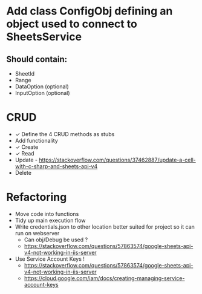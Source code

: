 ﻿# Add class ConfigObj defining an object used to connect to SheetsService
## Should contain:
* SheetId
* Range
* DataOption (optional)
* InputOption (optional)

# CRUD
* ✓ Define the 4 CRUD methods as stubs
* Add functionality
* ✓ Create
* ✓ Read
* Update - https://stackoverflow.com/questions/37462887/update-a-cell-with-c-sharp-and-sheets-api-v4
* Delete

# Refactoring
* Move code into functions
* Tidy up main execution flow
* Write credentials.json to other location better suited for project so it can run on webserver
  * Can obj/Debug be used ?
  * https://stackoverflow.com/questions/57863574/google-sheets-api-v4-not-working-in-iis-server
* Use Service Account Keys !
  * https://stackoverflow.com/questions/57863574/google-sheets-api-v4-not-working-in-iis-server
  * https://cloud.google.com/iam/docs/creating-managing-service-account-keys